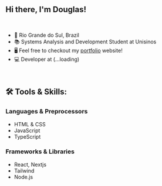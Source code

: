 ## Hi there, I'm Douglas!

<br>

- 📍 Rio Grande do Sul, Brazil
- 📚 Systems Analysis and Development Student at Unisinos
- 🖥️ Feel free to checkout my [portfolio](https://douglasdhein.com/) website!
- 💻 Developer at (...loading)

<br>

## 🛠 Tools & Skills:

### Languages & Preprocessors
- HTML & CSS
- JavaScript
- TypeScript

### Frameworks & Libraries
- React, Nextjs
- Tailwind
- Node.js









